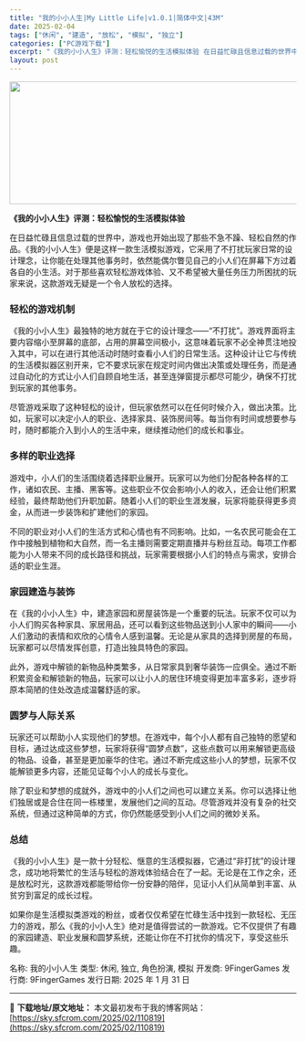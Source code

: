 ```yaml
---
title: "我的小小人生|My Little Life|v1.0.1|简体中文|43M"
date: 2025-02-04
tags: ["休闲", "建造", "放松", "模拟", "独立"]
categories: ["PC游戏下载"]
excerpt: "《我的小小人生》评测：轻松愉悦的生活模拟体验 在日益忙碌且信息过载的世界中，游戏也开始出现了那些不急不躁、轻松自然的作品。《我的小小人生》便是这样一款生活模拟游戏，它采用了不打扰玩家日常的设计理念，让你能在处理其他事务时，依然能偶尔瞥见自己的小人们在屏幕下方过着各自的小生活。对于那些喜欢轻松游戏体验&hellip;"
layout: post
---
```


<img class="aligncenter size-full wp-image-110820" src="https://sky.sfcrom.com/wp-content/uploads/2025/02/2025020407344326.webp" alt="" width="660" height="215" />

<strong>《我的小小人生》评测：轻松愉悦的生活模拟体验</strong>

在日益忙碌且信息过载的世界中，游戏也开始出现了那些不急不躁、轻松自然的作品。《我的小小人生》便是这样一款生活模拟游戏，它采用了不打扰玩家日常的设计理念，让你能在处理其他事务时，依然能偶尔瞥见自己的小人们在屏幕下方过着各自的小生活。对于那些喜欢轻松游戏体验、又不希望被大量任务压力所困扰的玩家来说，这款游戏无疑是一个令人放松的选择。
<h3><strong>轻松的游戏机制</strong></h3>
《我的小小人生》最独特的地方就在于它的设计理念——“不打扰”。游戏界面将主要内容缩小至屏幕的底部，占用的屏幕空间极小，这意味着玩家不必全神贯注地投入其中，可以在进行其他活动时随时查看小人们的日常生活。这种设计让它与传统的生活模拟器区别开来，它不要求玩家在规定时间内做出决策或处理任务，而是通过自动化的方式让小人们自顾自地生活，甚至连弹窗提示都尽可能少，确保不打扰到玩家的其他事务。

尽管游戏采取了这种轻松的设计，但玩家依然可以在任何时候介入，做出决策。比如，玩家可以决定小人的职业、选择家具、装饰房间等。每当你有时间或想要参与时，随时都能介入到小人的生活中来，继续推动他们的成长和事业。
<h3><strong>多样的职业选择</strong></h3>
游戏中，小人们的生活围绕着选择职业展开。玩家可以为他们分配各种各样的工作，诸如农民、主播、黑客等。这些职业不仅会影响小人的收入，还会让他们积累经验，最终帮助他们升职加薪。随着小人们的职业生涯发展，玩家将能获得更多资金，从而进一步装饰和扩建他们的家园。

不同的职业对小人们的生活方式和心情也有不同影响。比如，一名农民可能会在工作中接触到植物和大自然，而一名主播则需要定期直播并与粉丝互动。每项工作都能为小人带来不同的成长路径和挑战，玩家需要根据小人们的特点与需求，安排合适的职业生涯。
<h3><strong>家园建造与装饰</strong></h3>
在《我的小小人生》中，建造家园和房屋装饰是一个重要的玩法。玩家不仅可以为小人们购买各种家具、家居用品，还可以看到这些物品送到小人家中的瞬间——小人们激动的表情和欢欣的心情令人感到温馨。无论是从家具的选择到房屋的布局，玩家都可以尽情发挥创意，打造出独具特色的家园。

此外，游戏中解锁的新物品种类繁多，从日常家具到奢华装饰一应俱全。通过不断积累资金和解锁新的物品，玩家可以让小人的居住环境变得更加丰富多彩，逐步将原本简陋的住处改造成温馨舒适的家。
<h3><strong>圆梦与人际关系</strong></h3>
玩家还可以帮助小人实现他们的梦想。在游戏中，每个小人都有自己独特的愿望和目标，通过达成这些梦想，玩家将获得“圆梦点数”，这些点数可以用来解锁更高级的物品、设备，甚至是更加豪华的住宅。通过不断完成这些小人的梦想，玩家不仅能解锁更多内容，还能见证每个小人的成长与变化。

除了职业和梦想的成就外，游戏中的小人们之间也可以建立关系。你可以选择让他们独居或是合住在同一栋楼里，发展他们之间的互动。尽管游戏并没有复杂的社交系统，但通过这种简单的方式，你仍然能感受到小人们之间的微妙关系。
<h3><strong>总结</strong></h3>
《我的小小人生》是一款十分轻松、惬意的生活模拟器，它通过“非打扰”的设计理念，成功地将繁忙的生活与轻松的游戏体验结合在了一起。无论是在工作之余，还是放松时光，这款游戏都能带给你一份安静的陪伴，见证小人们从简单到丰富、从贫穷到富足的成长过程。

如果你是生活模拟类游戏的粉丝，或者仅仅希望在忙碌生活中找到一款轻松、无压力的游戏，那么《我的小小人生》绝对是值得尝试的一款游戏。它不仅提供了有趣的家园建造、职业发展和圆梦系统，还能让你在不打扰你的情况下，享受这些乐趣。

名称: 我的小小人生
类型: 休闲, 独立, 角色扮演, 模拟
开发商: 9FingerGames
发行商: 9FingerGames
发行日期: 2025 年 1 月 31 日

---
📖 **下载地址/原文地址：** 本文最初发布于我的博客网站：[https://sky.sfcrom.com/2025/02/110819](https://sky.sfcrom.com/2025/02/110819)
